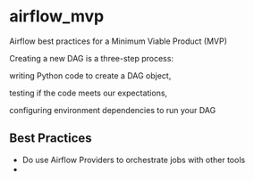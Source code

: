 # airflow_mvp
Airflow best practices for a Minimum Viable Product (MVP)

Creating a new DAG is a three-step process:

writing Python code to create a DAG object,

testing if the code meets our expectations,

configuring environment dependencies to run your DAG
## Best Practices
- Do use Airflow Providers to orchestrate jobs with other tools
-
